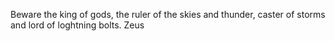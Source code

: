 Beware the king of gods, the ruler of the skies and thunder, caster of storms and lord of loghtning bolts. Zeus
